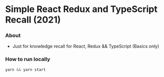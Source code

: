 # Simple React Redux and TypeScript Recall (2021)

### About

- Just for knowledge recall for React, Redux && TypeScript (Basics only)


### How to run locally

```js
yarn && yarn start
```

